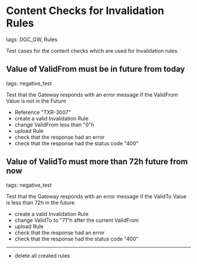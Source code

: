 # Content Checks for Invalidation Rules

tags: DGC_GW, Rules

Test cases for the content checks which are used for Invalidation rules.

## Value of ValidFrom must be in future from today

tags: negative_test

Test that the Gateway responds with an error message if the ValidFrom Value is not in the Future

* Reference "TXR-3007"
* create a valid Invalidation Rule
* change ValidFrom less than "0"h
* upload Rule
* check that the response had an error
* check that the response had the status code "400"


## Value of ValidTo must more than 72h future from now

tags: negative_test

Test that the Gateway responds with an error message if the ValidTo Value is less than 72h in the future

* create a valid Invalidation Rule
* change ValidTo to "71"h after the current ValidFrom
* upload Rule
* check that the response had an error
* check that the response had the status code "400"


___
* delete all created rules